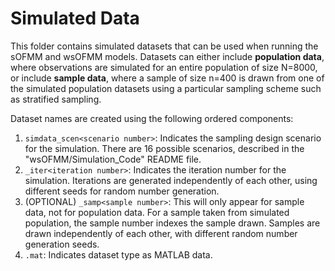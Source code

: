 # Simulated Data

This folder contains simulated datasets that can be used when running the sOFMM and wsOFMM models. Datasets can either include **population data**, where observations are simulated for an entire population of size N=8000, or include **sample data**, where a sample of size n=400 is drawn from one of the simulated population datasets using a particular sampling scheme such as stratified sampling. 

Dataset names are created using the following ordered components: 
 1. `simdata_scen<scenario number>`: Indicates the sampling design scenario for the simulation. There are 16 possible scenarios, described in the "wsOFMM/Simulation_Code" README file.
 2. `_iter<iteration number>`: Indicates the iteration number for the simulation. Iterations are generated independently of each other, using different seeds for random number generation.
 3. (OPTIONAL) `_samp<sample number>`: This will only appear for sample data, not for population data. For a sample taken from simulated population, the sample number indexes the sample drawn. Samples are drawn independently of each other, with different random number generation seeds.
 4. `.mat`: Indicates dataset type as MATLAB data.
